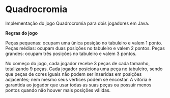 # Quadrocromia
Implementação do jogo Quadrocromia para dois jogadores em Java.


**Regras do jogo**

Peças pequenas: ocupam uma única posição no tabuleiro e valem 1 ponto.
Peças médias: ocupam duas posições no tabuleiro e valem 2 pontos.
Peças grandes: ocupam três posições no tabuleiro e valem 3 pontos.

No começo do jogo, cada jogador recebe 3 peças de cada tamanho, totalizando 9 peças. Cada jogador posiciona uma peça no tabuleiro, sendo que peças de cores iguais não podem ser inseridas em posições adjacentes; nem mesmo seus vértices podem se encostar. A vitória é garantida ao jogador que usar todas as suas peças ou possuir menos pontos quando não houver mais posições válidas.

